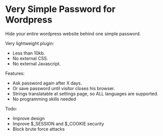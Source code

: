 # Very Simple Password for Wordpress

Hide your entire wordpress website behind one simple password.

Very lightweight plugin:
- Less than 10kb.
- No external CSS.
- No external Javascript.

Features:
- Ask password again after X days.
- Or save password until visitor closes his browser.
- Strings translatable at settings page, so ALL languages are supported.
- No programming skills needed

Todo:
- Improve design
- Improve $_SESSION and $_COOKIE security
- Block brute force attacks
